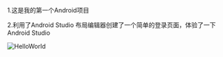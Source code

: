1.这是我的第一个Android项目

2.利用了Android Studio 布局编辑器创建了一个简单的登录页面，体验了一下Android Studio

![HelloWorld](https://user-images.githubusercontent.com/106793045/193028704-3b18ac9e-c29a-49ed-ac08-a7a8cc995568.jpg)


